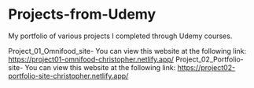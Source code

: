 # Projects-from-Udemy

My portfolio of various projects I completed through Udemy courses.

Project_01_Omnifood_site- You can view this website at the following link: https://project01-omnifood-christopher.netlify.app/
Project_02_Portfolio-site- You can view this website at the following link: https://project02-portfolio-site-christopher.netlify.app/
